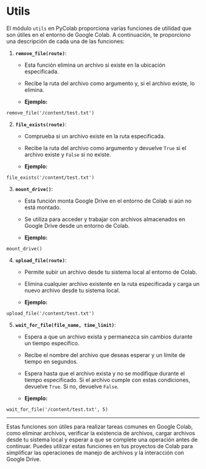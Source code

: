 # Utils

El módulo `utils` en PyColab proporciona varias funciones de utilidad que son útiles en el entorno de Google Colab. A continuación, te proporciono una descripción de cada una de las funciones:

1. **`remove_file(route)`**:

   - Esta función elimina un archivo si existe en la ubicación especificada.
   - Recibe la ruta del archivo como argumento y, si el archivo existe, lo elimina.

   - **Ejemplo:**

```
remove_file('/content/test.txt')
```

2. **`file_exists(route)`**:

   - Comprueba si un archivo existe en la ruta especificada.
   - Recibe la ruta del archivo como argumento y devuelve `True` si el archivo existe y `False` si no existe.

   - **Ejemplo:**

```
file_exists('/content/test.txt')
```

3. **`mount_drive()`**:

   - Esta función monta Google Drive en el entorno de Colab si aún no está montado.
   - Se utiliza para acceder y trabajar con archivos almacenados en Google Drive desde un entorno de Colab.

   - **Ejemplo:**

```
mount_drive()
```

4. **`upload_file(route)`**:

   - Permite subir un archivo desde tu sistema local al entorno de Colab.
   - Elimina cualquier archivo existente en la ruta especificada y carga un nuevo archivo desde tu sistema local.

   - **Ejemplo:**

```
upload_file('/content/test.txt')
```

5. **`wait_for_file(file_name, time_limit)`**:

   - Espera a que un archivo exista y permanezca sin cambios durante un tiempo específico.
   - Recibe el nombre del archivo que deseas esperar y un límite de tiempo en segundos.
   - Espera hasta que el archivo exista y no se modifique durante el tiempo especificado. Si el archivo cumple con estas condiciones, devuelve `True`. Si no, devuelve `False`.

   - **Ejemplo:**

```
wait_for_file('/content/test.txt', 5)
```

---

Estas funciones son útiles para realizar tareas comunes en Google Colab, como eliminar archivos, verificar la existencia de archivos, cargar archivos desde tu sistema local y esperar a que se complete una operación antes de continuar. Puedes utilizar estas funciones en tus proyectos de Colab para simplificar las operaciones de manejo de archivos y la interacción con Google Drive.
